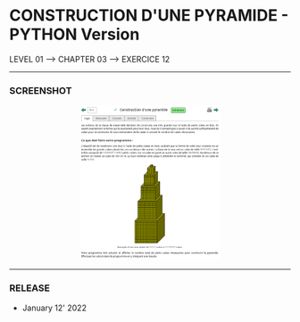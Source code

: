 # CONSTRUCTION D'UNE PYRAMIDE - PYTHON Version
LEVEL 01 --> CHAPTER 03 --> EXERCICE 12

---
### **SCREENSHOT**

<div align="center">
    <img
        src="https://github.com/Ayckinn/PYTHON/blob/main/FRANCE-IOI/LEVEL_01/Chapter_03/12_construction_pyramide/todo.png"
        alt="DEMO"
        style="width:50%">
</div>

---
### **RELEASE**

- January 12' 2022